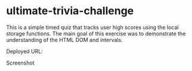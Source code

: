 # ultimate-trivia-challenge

This is a simple timed quiz that tracks user high scores using the local storage functions.  The main goal of this exercise was to demonstrate the understanding of the HTML DOM and intervals.

Deployed URL:

Screenshot
